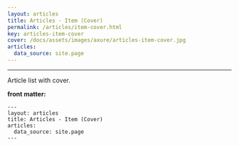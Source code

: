 ```yaml
---
layout: articles
title: Articles - Item (Cover)
permalink: /articles/item-cover.html
key: articles-item-cover
cover: /docs/assets/images/axure/articles-item-cover.jpg
articles:
  data_source: site.page
---
```


<div class="article__content" markdown="1">

---

Article list with cover.

<!--more-->

**front matter:**

    ---
    layout: articles
    title: Articles - Item (Cover)
    articles:
      data_source: site.page
    ---

</div>